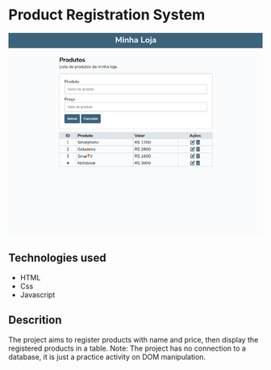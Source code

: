 # Product Registration System

![Project example](project.png)

## Technologies used

* HTML
* Css
* Javascript

## Descrition

The project aims to register products with name and price, then display the registered products in a table.
Note: The project has no connection to a database, it is just a practice activity on DOM manipulation.
